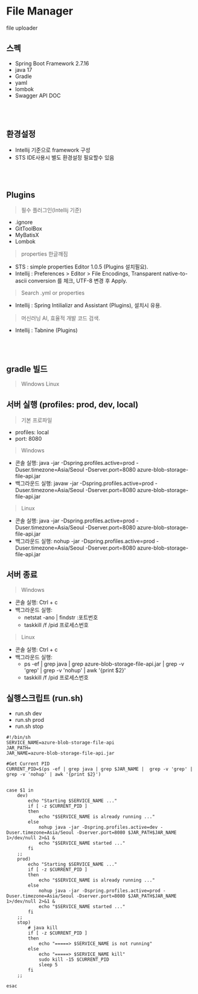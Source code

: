 # File Manager

file uploader


## 스펙
* Spring Boot Framework 2.7.16
* java 17
* Gradle
* yaml
* lombok
* Swagger API DOC

<br/>
<br/>


## 환경설정
* Intellij 기준으로 framework 구성
* STS IDE사용시 별도 환경설정 필요할수 있음


<br/>
<br/>

## Plugins
>필수 플러그인(Intellij 기준)

* .ignore
* GitToolBox
* MyBatisX
* Lombok

>properties 한글깨짐
* STS : simple properties Editor 1.0.5 (Plugins 설치필요).
* Intellij : Preferences > Editor > File Encodings, Transparent native-to-ascii conversion 를 체크, UTF-8 변경 후 Apply.

>Search .yml or properties
* Intellij : Spring Intilializr and Assistant (Plugins), 설치시 유용.

>머신러닝 AI, 효율적 개발 코드 검색.
* Intellij : Tabnine (Plugins)



<br/>
<br/>

## gradle 빌드
>Windows
>Linux


## 서버 실행 (profiles: prod, dev, local)
>기본 프로파일
* profiles: local
* port: 8080

>Windows
* 콘솔 실행: java -jar -Dspring.profiles.active=prod -Duser.timezone=Asia/Seoul -Dserver.port=8080 azure-blob-storage-file-api.jar
* 백그라운드 실행: javaw -jar -Dspring.profiles.active=prod -Duser.timezone=Asia/Seoul -Dserver.port=8080 azure-blob-storage-file-api.jar
>Linux
* 콘솔 실행: java -jar -Dspring.profiles.active=prod -Duser.timezone=Asia/Seoul -Dserver.port=8080 azure-blob-storage-file-api.jar
* 백그라운드 실행: nohup -jar -Dspring.profiles.active=prod -Duser.timezone=Asia/Seoul -Dserver.port=8080 azure-blob-storage-file-api.jar

## 서버 종료
>Windows
* 콘솔 실행: Ctrl + c
* 백그라운드 실행:
  * netstat -ano | findstr :포트번호
  * taskkill /f /pid 프로세스번호
>Linux
* 콘솔 실행: Ctrl + c
* 백그라운드 실행:
  * ps -ef | grep java | grep azure-blob-storage-file-api.jar |  grep -v 'grep' | grep -v 'nohup' | awk '{print $2}'
  * taskkill /f /pid 프로세스번호

## 실행스크립트 (run.sh)
* run.sh dev
* run.sh prod
* run.sh stop
```text
#!/bin/sh
SERVICE_NAME=azure-blob-storage-file-api
JAR_PATH=
JAR_NAME=azure-blob-storage-file-api.jar

#Get Current PID
CURRENT_PID=$(ps -ef | grep java | grep $JAR_NAME |  grep -v 'grep' | grep -v 'nohup' | awk '{print $2}')


case $1 in
    dev)
        echo "Starting $SERVICE_NAME ..."
        if [ -z $CURRENT_PID ]
		then
            echo "$SERVICE_NAME is already running ..."
        else
            nohup java -jar -Dspring.profiles.active=dev -Duser.timezone=Asia/Seoul -Dserver.port=8080 $JAR_PATH$JAR_NAME 1>/dev/null 2>&1 &
            echo "$SERVICE_NAME started ..."
        fi
    ;;
    prod)
        echo "Starting $SERVICE_NAME ..."
		if [ -z $CURRENT_PID ]
		then
            echo "$SERVICE_NAME is already running ..."
        else
            nohup java -jar -Dspring.profiles.active=prod -Duser.timezone=Asia/Seoul -Dserver.port=8080 $JAR_PATH$JAR_NAME 1>/dev/null 2>&1 &
            echo "$SERVICE_NAME started ..."
        fi
    ;;
    stop)
		# java kill
		if [ -z $CURRENT_PID ]
		then
		    echo "=====> $SERVICE_NAME is not running"
		else
		    echo "=====> $SERVICE_NAME kill"
		    sudo kill -15 $CURRENT_PID
		    sleep 5
		fi
    ;;
 
esac
```